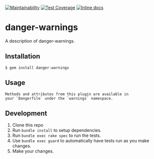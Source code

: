 [![Maintainability](https://api.codeclimate.com/v1/badges/2e657e2a49ddf9696ece/maintainability)](https://codeclimate.com/github/Kyaak/danger-warnings/maintainability)
[![Test Coverage](https://api.codeclimate.com/v1/badges/2e657e2a49ddf9696ece/test_coverage)](https://codeclimate.com/github/Kyaak/danger-warnings/test_coverage)
[![Inline docs](http://inch-ci.org/github/Kyaak/danger-warnings.svg?branch=master)](http://inch-ci.org/github/Kyaak/danger-cobertura)

# danger-warnings

A description of danger-warnings.

## Installation

    $ gem install danger-warnings

## Usage

    Methods and attributes from this plugin are available in
    your `Dangerfile` under the `warnings` namespace.

## Development

1. Clone this repo
2. Run `bundle install` to setup dependencies.
3. Run `bundle exec rake spec` to run the tests.
4. Use `bundle exec guard` to automatically have tests run as you make changes.
5. Make your changes.
